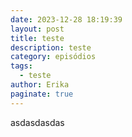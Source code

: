 ```yaml
---
date: 2023-12-28 18:19:39
layout: post
title: teste
description: teste
category: episódios
tags:
  - teste
author: Erika
paginate: true
---
```

a﻿sdasdasdas